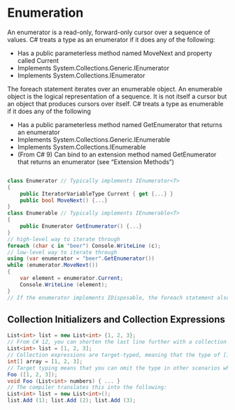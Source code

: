 # Enumeration

An enumerator is a read-only, forward-only cursor over a sequence of values.
C# treats a type as an enumerator if it does any of the following:
- Has a public parameterless method named MoveNext and property called Current
- Implements System.Collections.Generic.IEnumerator<T>
- Implements System.Collections.IEnumerator

The foreach statement iterates over an enumerable object. An enumerable object is the logical representation of a sequence. It is not itself a cursor but an object that produces cursors over itself. C# treats a type as enumerable if it does any of the following

- Has a public parameterless method named GetEnumerator that returns an enumerator
- Implements System.Collections.Generic.IEnumerable<T>
- Implements System.Collections.IEnumerable
- (From C# 9) Can bind to an extension method named GetEnumerator that returns an enumerator (see “Extension Methods”)

```csharp

class Enumerator // Typically implements IEnumerator<T>
{
    public IteratorVariableType Current { get {...} }
    public bool MoveNext() {...}
}
class Enumerable // Typically implements IEnumerable<T>
{
    public Enumerator GetEnumerator() {...}
}
// high-level way to iterate through
foreach (char c in "beer") Console.WriteLine (c);
// low-level way to iterate through
using (var enumerator = "beer".GetEnumerator())
while (enumerator.MoveNext())
{
    var element = enumerator.Current;
    Console.WriteLine (element);
}
// If the enumerator implements IDisposable, the foreach statement also acts as a using statement, implicitly disposing the enumerator object.
```

## Collection Initializers and Collection Expressions

```csharp
List<int> list = new List<int> {1, 2, 3};
// From C# 12, you can shorten the last line further with a collection expression (note the square brackets):
List<int> list = [1, 2, 3];
// Collection expressions are target-typed, meaning that the type of [1,2,3] depends on the type to which it’s assigned (in this case, List<int>). In the following example, the target type is an array:
int[] array = [1, 2, 3];
// Target typing means that you can omit the type in other scenarios where the compiler can infer it, such as when calling methods:
Foo ([1, 2, 3]);
void Foo (List<int> numbers) { ... }
// The compiler translates this into the following:
List<int> list = new List<int>();
list.Add (1); list.Add (2); list.Add (3);
```